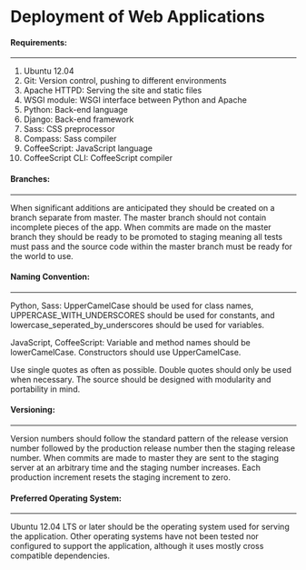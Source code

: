 # Deployment of Web Applications

#### Requirements:
-----
  1. Ubuntu 12.04
  2. Git: Version control, pushing to different environments
  3. Apache HTTPD: Serving the site and static files
  4. WSGI module: WSGI interface between Python and Apache
  5. Python: Back-end language
  6. Django: Back-end framework
  5. Sass: CSS preprocessor
  6. Compass: Sass compiler
  6. CoffeeScript: JavaScript language
  7. CoffeeScript CLI: CoffeeScript compiler

#### Branches:
-----
When significant additions are anticipated they should be created on a branch separate from master. The master branch should not contain incomplete pieces of the app. When commits are made on the master branch they should be ready to be promoted to staging meaning all tests must pass and the source code within the master branch must be ready for the world to use.

#### Naming Convention:
-----
Python, Sass:
UpperCamelCase should be used for class names, UPPERCASE_WITH_UNDERSCORES should be used for constants, and lowercase_seperated_by_underscores should be used for variables.

JavaScript, CoffeeScript:
Variable and method names should be lowerCamelCase. Constructors should use UpperCamelCase.

Use single quotes as often as possible. Double quotes should only be used when necessary. The source should be designed with modularity and portability in mind.

#### Versioning:
-----
Version numbers should follow the standard pattern of the release version number followed by the production release number then the staging release number. When commits are made to master they are sent to the staging server at an arbitrary time and the staging number increases. Each production increment resets the staging increment to zero.

#### Preferred Operating System:
----
Ubuntu 12.04 LTS or later should be the operating system used for serving the application. Other operating systems have not been tested nor configured to support the application, although it uses mostly cross compatible dependencies.
